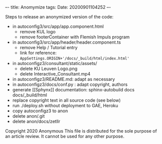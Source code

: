 –-
title: Anomymize
tags: 
Date: 20200901104252
–-

Steps to release an anonymized version of the code:
* in autoconfig3/src/app/app.component.html
    * remove KUL logo
    * remove footerContainer with Flemish Impuls program
* in autoconfig3/src/app/header/header.component.ts
    * remove Help / Tutorial entry
    * link for reference: `AppSettings.ORIGIN+'/docs/_build/html/index.html'`
* in autoconfigz3/consultant/static/assets/
    * delete KU Leuven Logo.png
    * delete Interactive_Consultant.mp4
* in autoconfigz3/README.md: adapt as necessary
* in autoconfigz3/docs/conf.py : adapt copyright, authors
* generate [[Sphynx]] documentation: sphinx-autobuild docs docs/_build/html
* replace copyright text in all source code (see below)
* run ./deploy.sh without deployment to GAE, Heroku
* copy autoconfigz3 to anon
* delete anon/.git
* delete anon/docs/zetllr


Copyright 2020 Anonymous
 This file is distributed for the sole purpose of an article review.  It cannot be used for any other purpose.
